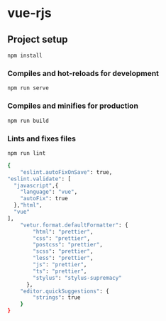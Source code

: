 # vue-rjs

## Project setup
```
npm install
```

### Compiles and hot-reloads for development
```
npm run serve
```

### Compiles and minifies for production
```
npm run build
```

### Lints and fixes files
```
npm run lint
```
```bash
{
    "eslint.autoFixOnSave": true,
"eslint.validate": [
  "javascript",{
    "language": "vue",
    "autoFix": true
  },"html",
  "vue"
],
    "vetur.format.defaultFormatter": {
        "html": "prettier",
        "css": "prettier",
        "postcss": "prettier",
        "scss": "prettier",
        "less": "prettier",
        "js": "prettier",
        "ts": "prettier",
        "stylus": "stylus-supremacy"
      },
    "editor.quickSuggestions": {
        "strings": true
    }
}
```